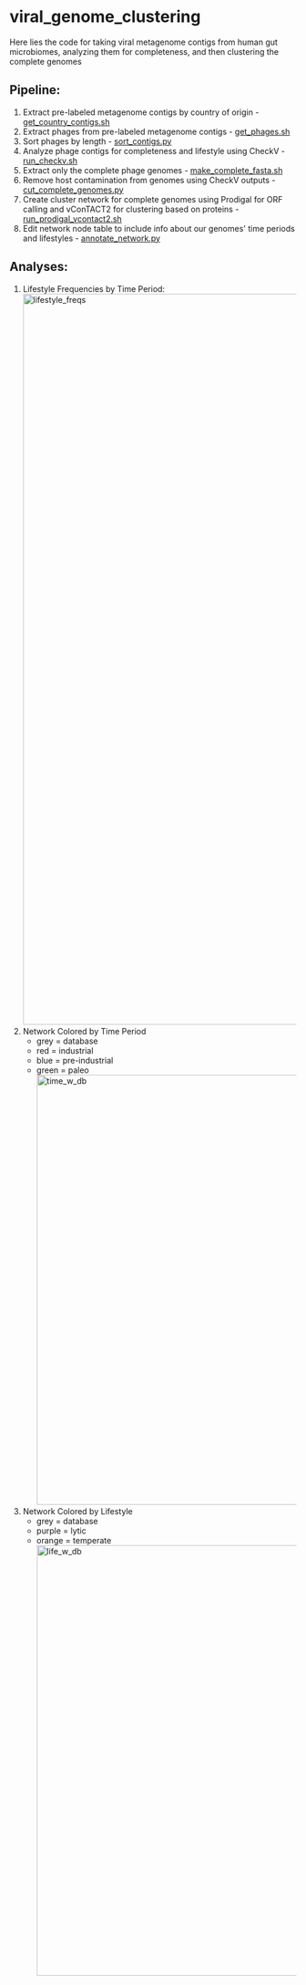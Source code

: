 # viral_genome_clustering
Here lies the code for taking viral metagenome contigs from human gut microbiomes, analyzing them for completeness, and then clustering the complete genomes

## Pipeline:
1. Extract pre-labeled metagenome contigs by country of origin - [get_country_contigs.sh](get_country_contigs.sh)
2. Extract phages from pre-labeled metagenome contigs - [get_phages.sh](get_phages.sh)
3. Sort phages by length - [sort_contigs.py](sort_contigs.py)
4. Analyze phage contigs for completeness and lifestyle using CheckV - [run_checkv.sh](run_checkv.sh)
5. Extract only the complete phage genomes - [make_complete_fasta.sh](make_complete_fasta.sh)
6. Remove host contamination from genomes using CheckV outputs - [cut_complete_genomes.py](cut_complete_genomes.py)
7. Create cluster network for complete genomes using Prodigal for ORF calling and vConTACT2 for clustering based on proteins - [run_prodigal_vcontact2.sh](run_prodigal_vcontact2.sh)
8. Edit network node table to include info about our genomes' time periods and lifestyles - [annotate_network.py](annotate_network.py)

## Analyses:
1. Lifestyle Frequencies by Time Period: <img width="1282" alt="lifestyle_freqs" src="https://github.com/michaeliter/viral_genome_clustering/assets/42823460/6428194c-d679-47f0-b9de-e19d57459f40">
2. Network Colored by Time Period
   - grey = database
   - red = industrial
   - blue = pre-industrial
   - green = paleo
     <img width="754" alt="time_w_db" src="https://github.com/michaeliter/viral_genome_clustering/assets/42823460/da701959-928a-4b6d-9033-8e693a721735">
3. Network Colored by Lifestyle
   - grey = database
   - purple = lytic
   - orange = temperate
     <img width="755" alt="life_w_db" src="https://github.com/michaeliter/viral_genome_clustering/assets/42823460/0593d1da-1341-4e70-a604-5b6fde21d04e">



